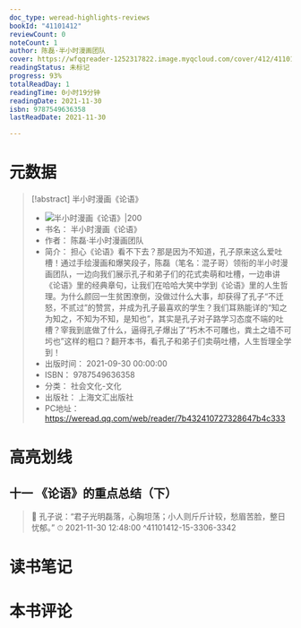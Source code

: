 ```yaml
---
doc_type: weread-highlights-reviews
bookId: "41101412"
reviewCount: 0
noteCount: 1
author: 陈磊·半小时漫画团队
cover: https://wfqqreader-1252317822.image.myqcloud.com/cover/412/41101412/t7_41101412.jpg
readingStatus: 未标记
progress: 93%
totalReadDay: 1
readingTime: 0小时19分钟
readingDate: 2021-11-30
isbn: 9787549636358
lastReadDate: 2021-11-30

---
```

# 元数据
> [!abstract] 半小时漫画《论语》
> - ![ 半小时漫画《论语》|200](https://wfqqreader-1252317822.image.myqcloud.com/cover/412/41101412/t7_41101412.jpg)
> - 书名： 半小时漫画《论语》
> - 作者： 陈磊·半小时漫画团队
> - 简介： 担心《论语》看不下去？那是因为不知道，孔子原来这么爱吐槽！通过手绘漫画和爆笑段子，陈磊（笔名：混子哥）领衔的半小时漫画团队，一边向我们展示孔子和弟子们的花式卖萌和吐槽，一边串讲《论语》里的经典章句，让我们在哈哈大笑中学到《论语》里的人生哲理。为什么颜回一生贫困潦倒，没做过什么大事，却获得了孔子“不迁怒，不贰过”的赞赏，并成为孔子最喜欢的学生？我们耳熟能详的“知之为知之，不知为不知，是知也”，其实是孔子对子路学习态度不端的吐槽？宰我到底做了什么，逼得孔子爆出了“朽木不可雕也，粪土之墙不可圬也”这样的粗口？翻开本书，看孔子和弟子们卖萌吐槽，人生哲理全学到！
> - 出版时间： 2021-09-30 00:00:00
> - ISBN： 9787549636358
> - 分类： 社会文化-文化
> - 出版社： 上海文汇出版社
> - PC地址：https://weread.qq.com/web/reader/7b432410727328647b4c333

# 高亮划线

## 十一 《论语》的重点总结（下）

> 📌 孔子说：“君子光明磊落，心胸坦荡；小人则斤斤计较，愁眉苦脸，整日忧郁。” 
> ⏱ 2021-11-30 12:48:00 ^41101412-15-3306-3342

# 读书笔记

# 本书评论


